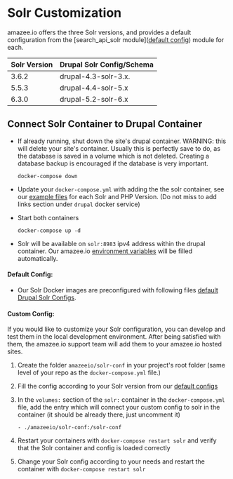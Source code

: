 # Solr Customization

amazee.io offers the three Solr versions, and provides a default configuration from the [search\_api\_solr module]([default config](https://github.com/amazeeio/docker/blob/master/solr/)) module for each.

| Solr Version | Drupal Solr Config/Schema |
| -- | -- |
| 3.6.2 | drupal-4.3-solr-3.x. |
| 5.5.3 | drupal-4.4-solr-5.x |
| 6.3.0 | drupal-5.2-solr-6.x |

## Connect Solr Container to Drupal Container

* If already running, shut down the site's drupal container. WARNING: this will delete your site's container. Usually this is perfectly save to do, as the database is saved in a volume which is not deleted. Creating a database backup is encouraged if the database is very important.

  `docker-compose down`

* Update your `docker-compose.yml` with adding the the solr container, see our [example files](https://github.com/amazeeio/docker/) for each Solr and PHP Version. (Do not miss to add links section under `drupal` docker service)

* Start both containers

  `docker-compose up -d`

* Solr will be available on `solr:8983` ipv4 address within the drupal container. Our amazee.io [environment variables](./environment_variables.html) will be filled automatically.

#### Default Config:

* Our Solr Docker images are preconfigured with following files [default Drupal Solr Configs](https://github.com/amazeeio/docker/tree/master/solr).

#### Custom Config:

If you would like to customize your Solr configuration, you can develop and test them in the local development environment. After being satisfied with them, the amazee.io support team will add them to your amazee.io hosted sites.

1. Create the folder `amazeeio/solr-conf` in your project's root folder (same level of your repo as the `docker-compose.yml` file.)
2. Fill the config according to your Solr version from our [default configs](https://github.com/amazeeio/docker/tree/master/solr/)
3. In the `volumes:` section of the `solr:` container in the `docker-compose.yml` file, add the entry which will connect your custom config to solr in the container (it should be already there, just uncomment it)

      `- ./amazeeio/solr-conf:/solr-conf`

4. Restart your containers with `docker-compose restart solr` and verify that the Solr container and config is loaded correctly
5. Change your Solr config according to your needs and restart the container with `docker-compose restart solr`
